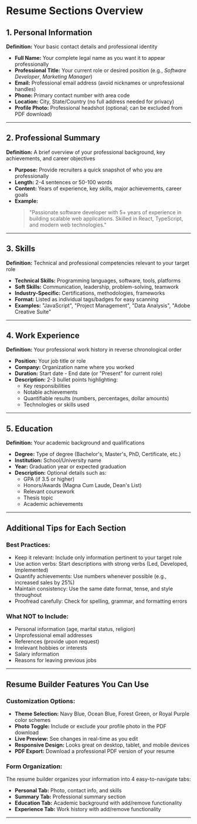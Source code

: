 # Resume Sections Overview

## 1. Personal Information  
**Definition:** Your basic contact details and professional identity

- **Full Name:** Your complete legal name as you want it to appear professionally  
- **Professional Title:** Your current role or desired position (e.g., *Software Developer*, *Marketing Manager*)  
- **Email:** Professional email address (avoid nicknames or unprofessional handles)  
- **Phone:** Primary contact number with area code  
- **Location:** City, State/Country (no full address needed for privacy)  
- **Profile Photo:** Professional headshot (optional; can be excluded from PDF download)  

---

## 2. Professional Summary  
**Definition:** A brief overview of your professional background, key achievements, and career objectives

- **Purpose:** Provide recruiters a quick snapshot of who you are professionally  
- **Length:** 2-4 sentences or 50-100 words  
- **Content:** Years of experience, key skills, major achievements, career goals  
- **Example:**  
  > "Passionate software developer with 5+ years of experience in building scalable web applications. Skilled in React, TypeScript, and modern web technologies."

---

## 3. Skills  
**Definition:** Technical and professional competencies relevant to your target role

- **Technical Skills:** Programming languages, software, tools, platforms  
- **Soft Skills:** Communication, leadership, problem-solving, teamwork  
- **Industry-Specific:** Certifications, methodologies, frameworks  
- **Format:** Listed as individual tags/badges for easy scanning  
- **Examples:** "JavaScript", "Project Management", "Data Analysis", "Adobe Creative Suite"

---

## 4. Work Experience  
**Definition:** Your professional work history in reverse chronological order

- **Position:** Your job title or role  
- **Company:** Organization name where you worked  
- **Duration:** Start date - End date (or "Present" for current role)  
- **Description:** 2-3 bullet points highlighting:  
  - Key responsibilities  
  - Notable achievements  
  - Quantifiable results (numbers, percentages, dollar amounts)  
  - Technologies or skills used  

---

## 5. Education  
**Definition:** Your academic background and qualifications

- **Degree:** Type of degree (Bachelor's, Master's, PhD, Certificate, etc.)  
- **Institution:** School/University name  
- **Year:** Graduation year or expected graduation  
- **Description:** Optional details such as:  
  - GPA (if 3.5 or higher)  
  - Honors/Awards (Magna Cum Laude, Dean's List)  
  - Relevant coursework  
  - Thesis topic  
  - Academic achievements  

---

## Additional Tips for Each Section  

### Best Practices:  
- Keep it relevant: Include only information pertinent to your target role  
- Use action verbs: Start descriptions with strong verbs (Led, Developed, Implemented)  
- Quantify achievements: Use numbers whenever possible (e.g., increased sales by 25%)  
- Maintain consistency: Use the same date format, tense, and style throughout  
- Proofread carefully: Check for spelling, grammar, and formatting errors  

### What NOT to Include:  
- Personal information (age, marital status, religion)  
- Unprofessional email addresses  
- References (provide upon request)  
- Irrelevant hobbies or interests  
- Salary information  
- Reasons for leaving previous jobs  

---

## Resume Builder Features You Can Use  

### Customization Options:  
- **Theme Selection:** Navy Blue, Ocean Blue, Forest Green, or Royal Purple color schemes  
- **Photo Toggle:** Include or exclude your profile photo in the PDF download  
- **Live Preview:** See changes in real-time as you edit  
- **Responsive Design:** Looks great on desktop, tablet, and mobile devices  
- **PDF Export:** Download a professional PDF version of your resume  

### Form Organization:  
The resume builder organizes your information into 4 easy-to-navigate tabs:  
- **Personal Tab:** Photo, contact info, and skills  
- **Summary Tab:** Professional summary section  
- **Education Tab:** Academic background with add/remove functionality  
- **Experience Tab:** Work history with add/remove functionality  

---


